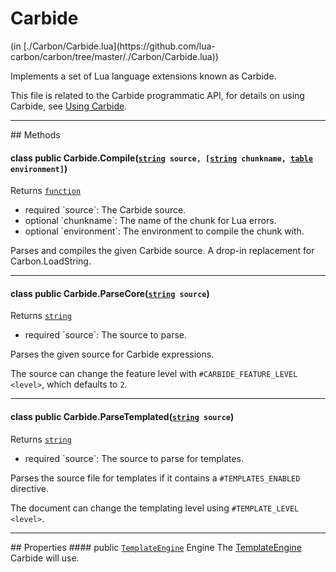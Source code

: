 <link href="../../style.css" rel="stylesheet" type="text/css"/>
<h1 class="class-title">Carbide</h1>
<span class="file-link">(in [./Carbon/Carbide.lua](https://github.com/lua-carbon/carbon/tree/master/./Carbon/Carbide.lua))</span><br/>

Implements a set of Lua language extensions known as Carbide.

This file is related to the Carbide programmatic API, for details on using Carbide, see [Using Carbide](Using_Carbide).


<hr />
## Methods
<h4 class="method-name"><span class="doc-scope doc-class">class</span> <span class="doc-visibility doc-public">public</span> Carbide.Compile(<code><a href="Types#string">string</a> source, [<a href="Types#string">string</a> chunkname, <a href="Types#table">table</a> environment]</code>)</h4>
<p class="method-returns bold">Returns <code><a href="Types#function">function</a></code></p>
<ul class="doc-arg-list">
<li><span class="doc-arg-level doc-required">required</span>  `source`: The Carbide source.</li>
<li><span class="doc-arg-level doc-optional">optional</span>  `chunkname`: The name of the chunk for Lua errors.</li>
<li><span class="doc-arg-level doc-optional">optional</span>  `environment`: The environment to compile the chunk with.</li>
</ul>

Parses and compiles the given Carbide source. A drop-in replacement for Carbon.LoadString.
<hr/>
<h4 class="method-name"><span class="doc-scope doc-class">class</span> <span class="doc-visibility doc-public">public</span> Carbide.ParseCore(<code><a href="Types#string">string</a> source</code>)</h4>
<p class="method-returns bold">Returns <code><a href="Types#string">string</a></code></p>
<ul class="doc-arg-list">
<li><span class="doc-arg-level doc-required">required</span>  `source`: The source to parse.</li>
</ul>

Parses the given source for Carbide expressions.

The source can change the feature level with <code>#CARBIDE_FEATURE_LEVEL &lt;level&gt;</code>, which defaults to `2`.
<hr/>
<h4 class="method-name"><span class="doc-scope doc-class">class</span> <span class="doc-visibility doc-public">public</span> Carbide.ParseTemplated(<code><a href="Types#string">string</a> source</code>)</h4>
<p class="method-returns bold">Returns <code><a href="Types#string">string</a></code></p>
<ul class="doc-arg-list">
<li><span class="doc-arg-level doc-required">required</span>  `source`: The source to parse for templates.</li>
</ul>

Parses the source file for templates if it contains a <code>#TEMPLATES_ENABLED</code> directive.

The document can change the templating level using <code>#TEMPLATE_LEVEL &lt;level&gt;</code>.

<hr />
## Properties
#### <span class="doc-visibility doc-public">public</span> <code><a href="Classes/TemplateEngine">TemplateEngine</a></code> Engine
The <a href="Classes/TemplateEngine">TemplateEngine</a> Carbide will use.